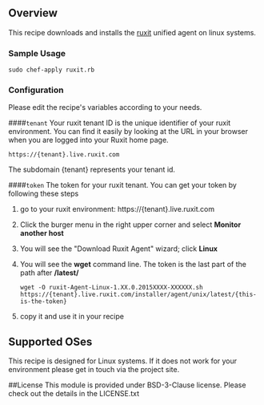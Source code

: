 ## Overview

This recipe downloads and installs the [ruxit](http://www.ruxit.com/) unified agent on linux systems.

### Sample Usage

```
sudo chef-apply ruxit.rb
```

### Configuration
Please edit the recipe's variables according to your needs.

####`tenant`
Your ruxit tenant ID is the unique identifier of your ruxit environment. You can find it easily by looking at the URL in your browser when you are logged into your Ruxit home page.

<code>https://{tenant}.live.ruxit.com</code>

The subdomain {tenant} represents your tenant id.

####`token`
The token for your ruxit tenant. You can get your token by following these steps

1. go to your ruxit environment: https://{tenant}.live.ruxit.com
2. Click the burger menu in the right upper corner and select **Monitor another host**
3. You will see the "Download Ruxit Agent" wizard; click **Linux**
4. You will see the **wget** command line. The token is the last part of the path after **/latest/**
    
    <code>wget -O ruxit-Agent-Linux-1.XX.0.2015XXXX-XXXXXX.sh https://{tenant}.live.ruxit.com/installer/agent/unix/latest/{this-is-the-token}</code>
5. copy it and use it in your recipe

## Supported OSes
This recipe is designed for Linux systems. 
If it does not work for your environment please get in touch via the project site.

##License
This module is provided under BSD-3-Clause license. Please check out the details in the LICENSE.txt

